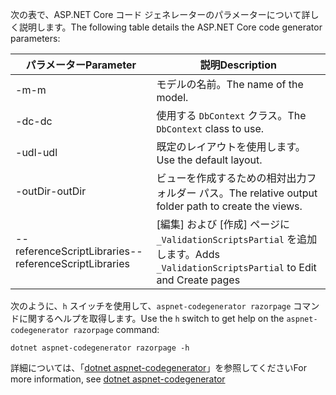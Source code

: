 <a name="codegenerator"></a> <span data-ttu-id="7f9d6-101">次の表で、ASP.NET Core コード ジェネレーターのパラメーターについて詳しく説明します。</span><span class="sxs-lookup"><span data-stu-id="7f9d6-101">The following table details the ASP.NET Core code generator parameters:</span></span>

| <span data-ttu-id="7f9d6-102">パラメーター</span><span class="sxs-lookup"><span data-stu-id="7f9d6-102">Parameter</span></span>               | <span data-ttu-id="7f9d6-103">説明</span><span class="sxs-lookup"><span data-stu-id="7f9d6-103">Description</span></span>|
| ----------------- | ------------ |
| <span data-ttu-id="7f9d6-104">-m</span><span class="sxs-lookup"><span data-stu-id="7f9d6-104">-m</span></span>  | <span data-ttu-id="7f9d6-105">モデルの名前。</span><span class="sxs-lookup"><span data-stu-id="7f9d6-105">The name of the model.</span></span> |
| <span data-ttu-id="7f9d6-106">-dc</span><span class="sxs-lookup"><span data-stu-id="7f9d6-106">-dc</span></span>  | <span data-ttu-id="7f9d6-107">使用する `DbContext` クラス。</span><span class="sxs-lookup"><span data-stu-id="7f9d6-107">The `DbContext` class to use.</span></span> |
| <span data-ttu-id="7f9d6-108">-udl</span><span class="sxs-lookup"><span data-stu-id="7f9d6-108">-udl</span></span> | <span data-ttu-id="7f9d6-109">既定のレイアウトを使用します。</span><span class="sxs-lookup"><span data-stu-id="7f9d6-109">Use the default layout.</span></span> |
| <span data-ttu-id="7f9d6-110">-outDir</span><span class="sxs-lookup"><span data-stu-id="7f9d6-110">-outDir</span></span> | <span data-ttu-id="7f9d6-111">ビューを作成するための相対出力フォルダー パス。</span><span class="sxs-lookup"><span data-stu-id="7f9d6-111">The relative output folder path to create the views.</span></span> |
| <span data-ttu-id="7f9d6-112">--referenceScriptLibraries</span><span class="sxs-lookup"><span data-stu-id="7f9d6-112">--referenceScriptLibraries</span></span> | <span data-ttu-id="7f9d6-113">[編集] および [作成] ページに `_ValidationScriptsPartial` を追加します。</span><span class="sxs-lookup"><span data-stu-id="7f9d6-113">Adds `_ValidationScriptsPartial` to Edit and Create pages</span></span> |

<span data-ttu-id="7f9d6-114">次のように、`h` スイッチを使用して、`aspnet-codegenerator razorpage` コマンドに関するヘルプを取得します。</span><span class="sxs-lookup"><span data-stu-id="7f9d6-114">Use the `h` switch to get help on the `aspnet-codegenerator razorpage` command:</span></span>

```console
dotnet aspnet-codegenerator razorpage -h
```

<span data-ttu-id="7f9d6-115">詳細については、「[dotnet aspnet-codegenerator](xref:fundamentals/tools/dotnet-aspnet-codegenerator)」を参照してください</span><span class="sxs-lookup"><span data-stu-id="7f9d6-115">For more information, see [dotnet aspnet-codegenerator](xref:fundamentals/tools/dotnet-aspnet-codegenerator)</span></span> 